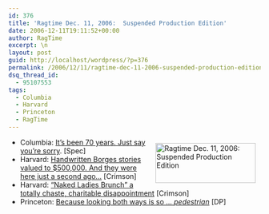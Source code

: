 ```yaml
---
id: 376
title: 'Ragtime Dec. 11, 2006:  Suspended Production Edition'
date: 2006-12-11T19:11:52+00:00
author: RagTime
excerpt: \n
layout: post
guid: http://localhost/wordpress/?p=376
permalink: /2006/12/11/ragtime-dec-11-2006-suspended-production-edition/
dsq_thread_id:
  - 95107553
tags:
  - Columbia
  - Harvard
  - Princeton
  - RagTime
---
```

  * [<img width="200" vspace="10" hspace="10" height="80" border="0" align="right" src="http://www.ivygateblog.com/wp-content/uploads/2006/09/ragtime.jpg" alt="Ragtime Dec. 11, 2006:  Suspended Production Edition" />](http://www.ivygateblog.com/tags/ragtime)Columbia: <a target="_blank" href="http://media.www.columbiaspectator.com/media/storage/paper865/news/2006/12/11/Opinion/Burkes.Expulsion.Columbias.Shame-2531562.shtml?sourcedomain=www.columbiaspectator.com&MIIHost=media.collegepublisher.com">It&#8217;s been 70 years. Just say you&#8217;re sorry</a>. [Spec]
  * Harvard: <a target="_blank" href="http://www.thecrimson.com/article.aspx?ref=516324">Handwritten Borges stories valued to $500,000. And they were here just a second ago&#8230;</a> [Crimson]
  * Harvard: <a href="http://www.thecrimson.com/article.aspx?ref=516323" target="_blank">&#8220;Naked Ladies Brunch&#8221; a totally chaste, charitable disappointment</a> [Crimson]
  * Princeton: [Because looking both ways is so &#8230; _pedestrian_](http://www.dailyprincetonian.com/archives/2006/12/11/news/16943.shtml) [DP]